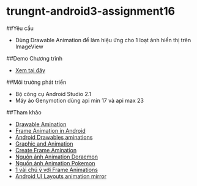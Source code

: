 ﻿# trungnt-android3-assignment16
##Yêu cầu
+ Dùng Drawable Animation để làm hiệu ứng cho 1 loạt ảnh hiển thị trên ImageView

##Demo Chương trình
+ [Xem tại đây](https://youtu.be/c9g9-dFg1to)


##Môi trường phát triển
+ Bộ công cụ Android Studio 2.1
+ Máy ảo Genymotion dùng api min 17 và api max 23

##Tham khảo
+ [Drawable Amination](https://developer.android.com/guide/topics/graphics/drawable-animation.html)
+ [Frame Animation in Android](https://www.bignerdranch.com/blog/frame-animations-in-android/)
+ [Android Drawables aminations](http://www.vogella.com/tutorials/AndroidDrawables/article.html)
+ [Graphic and Animation](https://developer.xamarin.com/guides/android/application_fundamentals/graphics_and_animation/)
+ [Create Frame Amination](http://stacktips.com/tutorials/android/creating-frame-animations-in-android)
+ [Nguồn ảnh Animation Doraemon](http://www.line-stickers.com/doraemon-animated-stickers/) 
+ [Nguồn ảnh Animation Pokemon](http://www.line-stickers.com/pokemon/)
+  [1 vài chú ý với Frame Animations](http://www.morethantechnical.com/2011/02/07/some-things-i-learned-about-androids-frame-animation/)
+  [Android UI Layouts animation mirror](https://www.codementor.io/android/tutorial/android-ui-layouts-animations-mirror)
